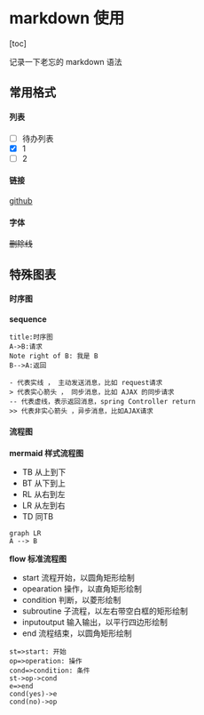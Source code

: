 # markdown 使用

[toc]

记录一下老忘的 markdown 语法

## 常用格式

#### 列表

- [ ] 待办列表
- [x] 1
- [ ] 2

#### 链接

[github](https://github.com/)





#### 字体

~~删除线~~



## 特殊图表

#### 时序图 

**sequence** 

```sequence
title:时序图
A->B:请求
Note right of B: 我是 B
B-->A:返回
```

```text
- 代表实线 ， 主动发送消息，比如 request请求
> 代表实心箭头 ， 同步消息，比如 AJAX 的同步请求
-- 代表虚线，表示返回消息，spring Controller return
>> 代表非实心箭头 ，异步消息，比如AJAX请求
```

#### 流程图

**mermaid 样式流程图** 

- TB 从上到下
- BT 从下到上
- RL 从右到左
- LR 从左到右
- TD 同TB

```mermaid
graph LR
A --> B
```

**flow 标准流程图** 

- start 流程开始，以圆角矩形绘制
- opearation 操作，以直角矩形绘制
- condition 判断，以菱形绘制
- subroutine 子流程，以左右带空白框的矩形绘制
- inputoutput 输入输出，以平行四边形绘制
- end 流程结束，以圆角矩形绘制

```flow
st=>start: 开始
op=>operation: 操作
cond=>condition: 条件
st->op->cond
e=>end
cond(yes)->e
cond(no)->op
```

